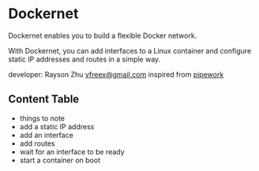 Dockernet
=========

Dockernet enables you to build a flexible Docker network.

With Dockernet, you can add interfaces to a Linux container
and configure static IP addresses and routes in a simple way.

developer: Rayson Zhu <vfreex@gmail.com>
inspired from [pipework](https://github.com/jpetazzo/pipework)

Content Table
-------------

- things to note
- add a static IP address
- add an interface
- add routes
- wait for an interface to be ready
- start a container on boot

